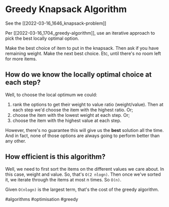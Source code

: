 # Greedy Knapsack Algorithm

See the [[2022-03-16_1646_knapsack-problem]]

Per [[2022-03-16_1704_greedy-algorithm]], use an iterative approach to pick the best locally optimal option.

Make the best choice of item to put in the knapsack. Then ask if you have remaining weight. Make the next best choice. Etc, until there's no room left for more items.

## How do we know the locally optimal choice at each step?

Well, to choose the local optimum we could:

1. rank the options to get their weight to value ratio (weight/value). Then at each step we'd choose the item with the highest ratio. Or;
2. choose the item with the lowest weight at each step. Or;
3. choose the item with the highest value at each step.

However, there's no guarantee this will give us the **best** solution all the time. And in fact, none of those options are always going to perform better than any other.

## How efficient is this algorithm?

Well, we need to first sort the items on the different values we care about. In this case, weight and value. So, that's `O(2 nlogn)`. Then once we've sorted it, we iterate through the items at most n times. So `O(n)`.

Given `O(nlogn)` is the largest term, that's the cost of the greedy algorithm.

#algorithms
#optimisation
#greedy
